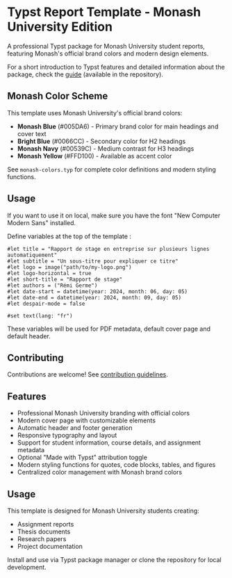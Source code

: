# Typst Report Template - Monash University Edition

A professional Typst package for Monash University student reports, featuring Monash's official brand colors and modern design elements.

For a short introduction to Typst features and detailed information about the package, check the [guide](guide.pdf) (available in the repository).

## Monash Color Scheme

This template uses Monash University's official brand colors:
- **Monash Blue** (#005DA6) - Primary brand color for main headings and cover text
- **Bright Blue** (#0066CC) - Secondary color for H2 headings
- **Monash Navy** (#00539C) - Medium contrast for H3 headings
- **Monash Yellow** (#FFD100) - Available as accent color

See `monash-colors.typ` for complete color definitions and modern styling functions.

## Usage

If you want to use it on local, make sure you have the font "New Computer Modern Sans" installed.

Define variables at the top of the template :

```typc
#let title = "Rapport de stage en entreprise sur plusieurs lignes automatiquement"
#let subtitle = "Un sous-titre pour expliquer ce titre"
#let logo = image("path/to/my-logo.png")
#let logo-horizontal = true
#let short-title = "Rapport de stage"
#let authors = ("Rémi Germe")
#let date-start = datetime(year: 2024, month: 06, day: 05)
#let date-end = datetime(year: 2024, month: 09, day: 05)
#let despair-mode = false

#set text(lang: "fr")
```

These variables will be used for PDF metadata, default cover page and default header.

## Contributing

Contributions are welcome! See [contribution guidelines](CONTRIBUTING.md).

## Features

- Professional Monash University branding with official colors
- Modern cover page with customizable elements
- Automatic header and footer generation
- Responsive typography and layout
- Support for student information, course details, and assignment metadata
- Optional "Made with Typst" attribution toggle
- Modern styling functions for quotes, code blocks, tables, and figures
- Centralized color management with Monash brand colors

## Usage

This template is designed for Monash University students creating:
- Assignment reports
- Thesis documents
- Research papers
- Project documentation

Install and use via Typst package manager or clone the repository for local development.

